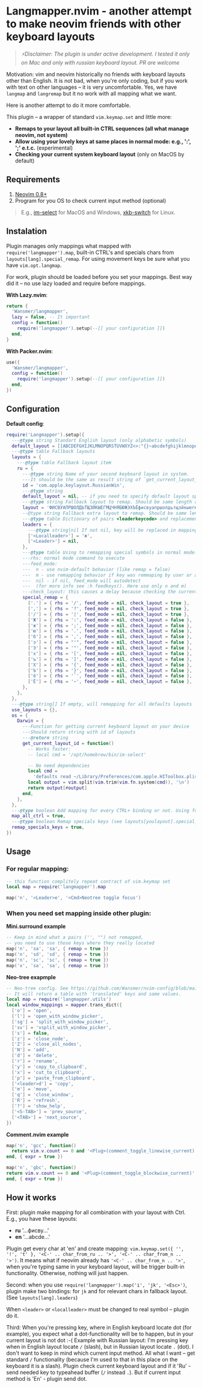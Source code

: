 # Langmapper.nvim - another attempt to make neovim friends with other keyboard layouts

> _⚡Disclaimer: The plugin is under active development. I tested it only on Mac and only with russian keyboard layout. PR are welcome_

Motivation: vim and neovim historically no friends with keyboard layouts other than English. It is not bad, when you're only coding, but if you work with text on other languages – it is very uncomfortable.
Yes, we have `langmap` and `langremap` but it no work with all mapping what we want.

Here is another attempt to do it more comfortable.

This plugin – a wrapper of standard `vim.keymap.set` and little more:

- **Remaps to your layout all built-in CTRL sequences (all what manage neovim, not system)**
- **Allow using your lovely keys at same places in normal mode: e.g., ':', ';' e.t.c.** (experimental)
- **Checking your current system keyboard layout** (only on MacOS by default)

## Requirements

1. [Neovim 0.8+](https://github.com/neovim/neovim/releases)
2. Program for you OS to check current input method (optional)

> E.g., [im-select](https://github.com/daipeihust/im-select) for MacOS and Windows, [xkb-switch](https://github.com/grwlf/xkb-switch) for Linux.

## Instalation

Plugin manages only mappings what mapped with `require('langmapper').map`, built-in CTRL's and specials chars from `layouts[lang].special_remap`. For using movement keys be
sure what you have `vim.opt.langmap`.

For work, plugin should be loaded before you set your mappings. Best way did it – no use lazy loaded and require before mappings.

**With Lazy.nvim**:

```lua
return {
  'Wansmer/langmapper',
  lazy = false, -- It important
  config = function()
    require('langmapper').setup(--[[ your configuration ]])
  end,
}
```

**With Packer.nvim**:

```lua
use({
  'Wansmer/langmapper',
  config = function()
    require('langmapper').setup(--[[ your configuration ]])
  end,
})
```

## Configuration

**Default config**:

```lua
require('Langmapper').setup({
  ---@type string Standart English layout (only alphabetic symbols)
  default_layout = [[ABCDEFGHIJKLMNOPQRSTUVWXYZ<>:"{}~abcdefghijklmnopqrstuvwxyz,.;'[]`]],
  ---@type table Fallback layouts
  layouts = {
    ---@type table Fallback layout item
    ru = {
      ---@type string Name of your second keyboard layout in system.
      ---It should be the same as result string of `get_current_layout_id`
      id = 'com.apple.keylayout.RussianWin',
      ---@type string
      default_layout = nil, -- if you need to specify default layout specialy for this fallback layout
      ---@type string Fallback layout to remap. Should be same length as default layout
      layout = 'ФИСВУАПРШОЛДЬТЩЗЙКЫЕГМЦЧНЯБЮЖЭХЪËфисвуапршолдьтщзйкыегмцчнябюжэхъё',
      --@type string Fallback extra layout to remap. Should be same length as default extra layout
      ---@type table Dictionary of pairs <leaderkeycode> and replacement
      leaders = {
        ---@type string|nil If not nil, key will be replaced in mappings
        ['<Localleader>'] = 'ж',
        ['<Leader>'] = nil,
      },
      ---@type table Using to remapping special symbols in normal mode. To use the same keys you are used to
      ---rhs: normal mode command to execute
      ---feed_mode:
      ---  n - use nvim-default behavior (like remap = false)
      ---  m - use remapping behavior if key was remmaping by user or another plugin (like remap = true)
      ---  nil - if nil, feed_mode will autodetect
      ---  (for more info see :h feedkeys(). Here use only n and m)
      ---check_layout: this causes a delay because checking the current input method is an expensive operation
      special_remap = {
        ['.'] = { rhs = '/', feed_mode = nil, check_layout = true },
        [','] = { rhs = '?', feed_mode = nil, check_layout = true },
        ['/'] = { rhs = '|', feed_mode = nil, check_layout = true },
        ['Ж'] = { rhs = ':', feed_mode = nil, check_layout = false },
        ['ж'] = { rhs = ';', feed_mode = nil, check_layout = false },
        ['ю'] = { rhs = '.', feed_mode = nil, check_layout = false },
        ['б'] = { rhs = ',', feed_mode = nil, check_layout = false },
        ['э'] = { rhs = "'", feed_mode = nil, check_layout = false },
        ['Э'] = { rhs = '"', feed_mode = nil, check_layout = false },
        ['х'] = { rhs = '[', feed_mode = nil, check_layout = false },
        ['ъ'] = { rhs = ']', feed_mode = nil, check_layout = false },
        ['Х'] = { rhs = '{', feed_mode = nil, check_layout = false },
        ['Ъ'] = { rhs = '}', feed_mode = nil, check_layout = false },
        ['ё'] = { rhs = '`', feed_mode = nil, check_layout = false },
        ['Ë'] = { rhs = '~', feed_mode = nil, check_layout = false },
      },
    },
  },
  ---@type string[] If empty, will remapping for all defaults layouts
  use_layouts = {},
  os = {
    Darwin = {
      ---Function for getting current keyboard layout on your device
      ---Should return string with id of layouts
      ---@return string
      get_current_layout_id = function()
        -- Works faster:
        -- local cmd = '/opt/homebrew/bin/im-select'

        -- No need dependencies
        local cmd =
          'defaults read ~/Library/Preferences/com.apple.HIToolbox.plist AppleCurrentKeyboardLayoutInputSourceID'
        local output = vim.split(vim.trim(vim.fn.system(cmd)), '\n')
        return output[#output]
      end,
    },
  },
  ---@type boolean Add mapping for every CTRL+ binding or not. Using for remaps CTRL's neovim mappings by default.
  map_all_ctrl = true,
  ---@type boolean Remap specials keys (see layouts[youlayout].special_remap)
  remap_specials_keys = true,
})
```

## Usage

### For regular mapping:

```lua
-- this function complitely repeat contract of vim.keymap set
local map = require('langmapper').map

map('n', '<Leader>e', '<Cmd>Neotree toggle focus')
```

### When you need set mapping inside other plugin:

**Mini.surround example**

```lua
-- Keep in mind what a pairs ('', "") not remapped,
-- you need to use those keys where they really located
map('n', 'sa', 'sa', { remap = true })
map('n', 'sd', 'sd', { remap = true })
map('n', 'sc', 'sc', { remap = true })
map('x', 'sa', 'sa', { remap = true })
```

**Neo-tree exapmple**

```lua
-- Neo-tree config. See https://github.com/Wansmer/nvim-config/blob/main/lua/config/plugins/neo-tree.lua
-- It will return a table with 'translated' keys and same values.
local map = require('langmapper.utils')
local window_mappings = mapper.trans_dict({
  ['o'] = 'open',
  ['l'] = 'open_with_window_picker',
  ['sg'] = 'split_with_window_picker',
  ['sv'] = 'vsplit_with_window_picker',
  ['s'] = false,
  ['z'] = 'close_node',
  ['Z'] = 'close_all_nodes',
  ['N'] = 'add',
  ['d'] = 'delete',
  ['r'] = 'rename',
  ['y'] = 'copy_to_clipboard',
  ['x'] = 'cut_to_clipboard',
  ['p'] = 'paste_from_clipboard',
  ['<leader>d'] = 'copy',
  ['m'] = 'move',
  ['q'] = 'close_window',
  ['R'] = 'refresh',
  ['?'] = 'show_help',
  ['<S-TAB>'] = 'prev_source',
  ['<TAB>'] = 'next_source',
})
```

**Comment.nvim example**

```lua
map('n', 'gcc', function()
  return vim.v.count == 0 and '<Plug>(comment_toggle_linewise_current)' or '<Plug>(comment_toggle_linewise_count)'
end, { expr = true })

map('n', 'gbc', function()
return vim.v.count == 0 and '<Plug>(comment_toggle_blockwise_current)' or '<Plug>(comment_toggle_blockwise_count)'
end, { expr = true })
```

## How it works

First: plugin make mapping for all combination with your layout with Ctrl. E.g., you have these layouts:

- **ru** '...фисву...'
- **en** '...abcde...'

Plugin get every char at 'en' and create mapping:
`vim.keymap.set({ '', '!', 't' }, '<C-' .. char_from_ru .. '>', '<C-' .. char_from_n .. '>')`.
It means what if neovim already has `'<C-' .. char_from_n .. '>'`, when you're typing same in your keyboard layout, will be trigger built-in functionality. Otherwise, nothing will just happen.

Second: when you use `require('langmapper').map('i', 'jk', '<Esc>')`, plugin make two bindings: for `jk` and for relevant chars in fallback layout. (See `layouts[lang].leaders`)

When `<leader>` or `<localleader>` must be changed to real symbol – plugin do it.

Third: When you're pressing key, where in English keyboard locate dot (for example), you expect what a dot-functionality will be to happen, but in your current layout is not dot :-(
Example with Russian layout: I'm pressing key when in English layout locate `/` (slash), but in Russian layout locate `.` (dot). I don't want to keep in mind which current input method. All what I want – get standard `/` functionality (because I'm used to that in this place on the keyboard it is a slash). Plugin check current keyboard layout and if it 'Ru' - send needed key to typeahead buffer (`/` instead `.`). But if current input method is 'En' - plugin send dot.

